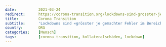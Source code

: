 ```yaml
---
date:          2021-03-24
redirect:      https://corona-transition.org/lockdowns-sind-grosster-je-gemachter-fehler-im-bereich-der-offentlichen
title:         Corona Transition
subtitle:      'Lockdowns sind «grösster je gemachter Fehler im Bereich der öffentlichen Gesundheit»'
country:       ORG
categories:    [Mensch]
tags:          [corona transition, kollateralschäden, lockdown]
---
```

